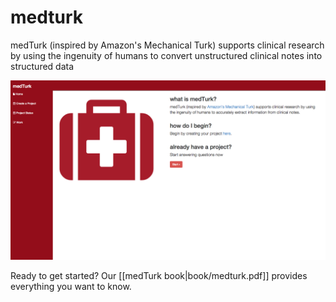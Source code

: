 medturk
=======

medTurk (inspired by Amazon's Mechanical Turk) supports clinical research by using the ingenuity of humans to convert unstructured clinical notes into structured data

![alt tag](images/home.png)

Ready to get started? Our [[medTurk book|book/medturk.pdf]] provides everything you want to know.
